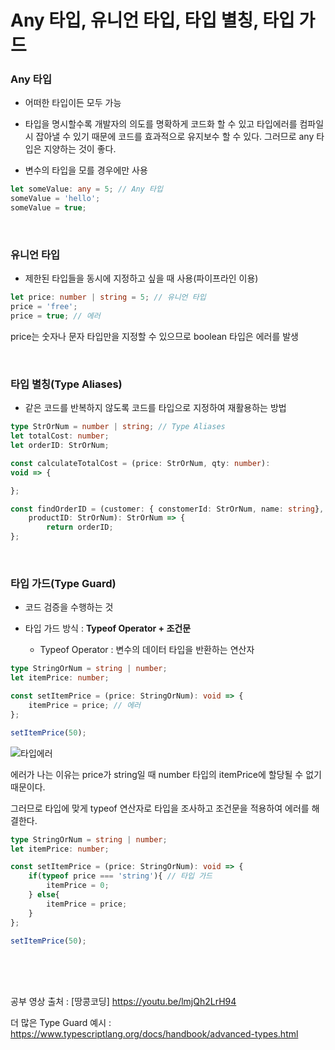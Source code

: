 # Any 타입, 유니언 타입, 타입 별칭, 타입 가드

### Any 타입

- 어떠한 타입이든 모두 가능

- 타입을 명시할수록 개발자의 의도를 명확하게 코드화 할 수 있고 타입에러를 컴파일 시 잡아낼 수 있기 때문에 코드를 효과적으로 유지보수 할 수 있다. 그러므로 any 타입은 지양하는 것이 좋다.
- 변수의 타입을 모를 경우에만 사용

```typescript
let someValue: any = 5; // Any 타입
someValue = 'hello';
someValue = true;
```

<br>

### 유니언 타입

- 제한된 타입들을 동시에 지정하고 싶을 때 사용(파이프라인 이용)

```typescript
let price: number | string = 5; // 유니언 타입
price = 'free';
price = true; // 에러
```

price는 숫자나 문자 타입만을 지정할 수 있으므로 boolean 타입은 에러를 발생

<br>

### 타입 별칭(Type Aliases)

- 같은 코드를 반복하지 않도록 코드를 타입으로 지정하여 재활용하는 방법

```typescript
type StrOrNum = number | string; // Type Aliases
let totalCost: number;
let orderID: StrOrNum;

const calculateTotalCost = (price: StrOrNum, qty: number): 
void => {

};

const findOrderID = (customer: { constomerId: StrOrNum, name: string}, 
    productID: StrOrNum): StrOrNum => {
        return orderID;
};
```

<br>

### 타입 가드(Type Guard)

- 코드 검증을 수행하는 것

- 타입 가드 방식 : **Typeof Operator + 조건문**
  - Typeof Operator : 변수의 데이터 타입을 반환하는 연산자

```typescript
type StringOrNum = string | number;
let itemPrice: number;

const setItemPrice = (price: StringOrNum): void => {
    itemPrice = price; // 에러
};

setItemPrice(50);
```

![타입에러](https://user-images.githubusercontent.com/24764210/120073930-6e897000-c0d5-11eb-9bc4-2535180fc681.jpg)

에러가 나는 이유는 price가 string일 때 number 타입의 itemPrice에 할당될 수 없기 때문이다.

그러므로 타입에 맞게 typeof 연산자로 타입을 조사하고 조건문을 적용하여 에러를 해결한다.

```typescript
type StringOrNum = string | number;
let itemPrice: number;

const setItemPrice = (price: StringOrNum): void => {
    if(typeof price === 'string'){ // 타입 가드
        itemPrice = 0;
    } else{
        itemPrice = price;
    } 
};

setItemPrice(50);
```

<br>

<br>

<br>

공부 영상 출처 : [땅콩코딩] https://youtu.be/lmjQh2LrH94

더 많은 Type Guard 예시 : https://www.typescriptlang.org/docs/handbook/advanced-types.html